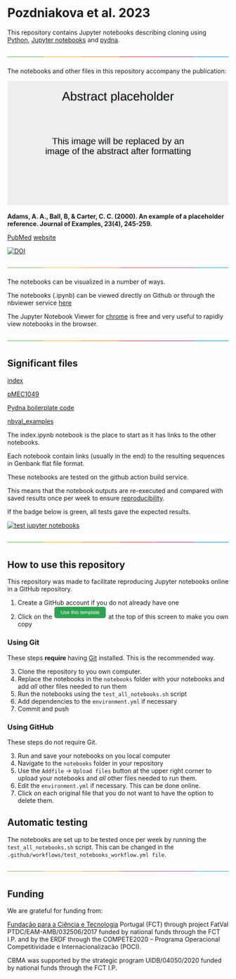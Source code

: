 # Pozdniakova et al. 2023

This repository contains Jupyter notebooks describing cloning using
[Python](https://www.python.org),
[Jupyter notebooks](https://jupyter.org) and
[pydna](https://github.com/BjornFJohansson/pydna).

![-----------------------------------------------------](accessory/line.png)


The notebooks and other files in this repository accompany the publication:

![button](accessory/abstract.png)

**Adams, A. A., Ball, B, & Carter, C. C. (2000). An example of a placeholder reference. Journal of Examples, 23(4), 245-259.**

[PubMed](https://pubmed.ncbi.nlm.nih.gov/27328301)
[website](https://journals.plos.org/plosmedicine/article?id=10.1371/journal.pmed.1002049)

[![DOI](https://zenodo.org/badge/256500748.svg)](https://zenodo.org/badge/latestdoi/256500748)

![-----------------------------------------------------](accessory/line.png)


The notebooks can be visualized in a number of ways.

The notebooks (.ipynb) can be viewed directly on Github or through the
nbviewer service [here](http://nbviewer.jupyter.org)

The Jupyter Notebook Viewer for [chrome](https://chrome.google.com/webstore/detail/jupyter-notebook-viewer/ocabfdicbcamoonfhalkdojedklfcjmf?hl=en) is free and very useful to rapidly view notebooks in the browser.

![-----------------------------------------------------](accessory/line.png)

## Significant files

[index](notebooks/index.ipynb)

[pMEC1049](notebooks/pMEC1049.ipynb)

[Pydna boilerplate code](notebooks/pydna.ipynb)

[nbval_examples](notebooks/nbval_examples.ipynb)

The index.ipynb notebook is the place to start as it has links to the other notebooks.

Each notebook contain links (usually in the end) to the resulting sequences in Genbank flat file format.

These notebooks are tested on the github action build service.

This means that the notebook outputs are re-executed and compared with saved
results once per week to ensure [reproducibility](https://en.wikipedia.org/wiki/Replication_crisis).

If the badge below is green, all tests gave the expected results.

[![test jupyter notebooks](https://github.com/MetabolicEngineeringGroupCBMA/Cunha_et_al_2017/workflows/test%20jupiter%20notebooks/badge.svg)](https://github.com/MetabolicEngineeringGroupCBMA/pydna_template/actions?query=workflow%3A%22test+jupiter+notebooks%22)



![-----------------------------------------------------](accessory/line.png)

## How to use this repository

This repository was made to facilitate reproducing Jupyter notebooks online in a GitHub repository.

1. Create a GitHub account if you do not already have one
2. Click on the ![button](accessory/button.png) at the top of this screen to make you own copy

### Using Git

These steps **require** having [Git](https://git-scm.com) installed. This is the recommended way.

3. Clone the repository to you own computer.
4. Replace the notebooks in the `notebooks` folder with your notebooks and add *all* other files needed to run them
5. Run the notebooks using the `test_all_notebooks.sh` script
6. Add dependencies to the `environment.yml` if necessary
7. Commit and push

### Using GitHub

These steps do not require Git.

3. Run and save your notebooks on you local computer
4. Navigate to the `notebooks` folder in your repository
5. Use the `Addfile` -> `Upload files` button at the upper right corner to upload your notebooks and *all* other files needed to run them.
6. Edit the `environment.yml` if necessary. This can be done online.
7. Click on each original file that you do not want to have the option to delete them.



## Automatic testing

The notebooks are set up to be tested once per week by running the `test_all_notebooks.sh` script.
This can be changed in the `.github/workflows/test_notebooks_workflow.yml file`.



![-----------------------------------------------------](accessory/line.png)


## Funding

We are grateful for funding from:

[Fundação para a Ciência e Tecnologia](https://www.fct.pt) Portugal (FCT) through project
FatVal PTDC/EAM-AMB/032506/2017 funded by national funds through the FCT I.P.
and by the ERDF through the COMPETE2020 – Programa Operacional Competitividade e Internacionalizacão (POCI).


CBMA was supported by the strategic program UIDB/04050/2020 funded by national funds through the FCT I.P.

